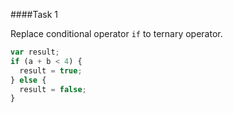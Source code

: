 ####Task 1

Replace conditional operator `if` to ternary operator.

```js
var result;
if (a + b < 4) {
  result = true;
} else {
  result = false;
}
```

